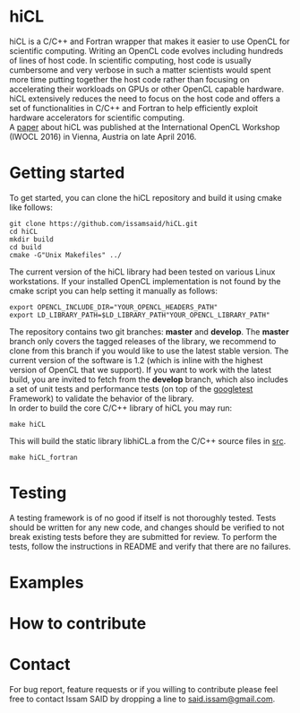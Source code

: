 # hiCL
hiCL is a C/C++ and Fortran wrapper that makes it easier to use OpenCL
for scientific computing. Writing an OpenCL code evolves including hundreds 
of lines of host code. In scientific computing, host code is usually cumbersome
and very verbose in such a matter scientists would spent more time putting 
together the host code rather than focusing on accelerating their workloads
on GPUs or other OpenCL capable hardware.<br/>
hiCL extensively reduces the need to focus on the host code and offers a set
of functionalities in C/C++ and Fortran to help efficiently exploit hardware
accelerators for scientific computing.<br/>
A [paper](http://dl.acm.org/citation.cfm?id=2909453) about hiCL was published
at the International OpenCL Workshop (IWOCL 2016) in Vienna, Austria on late
April 2016.

# Getting started
To get started, you can clone the hiCL repository and build it using cmake like
follows:
```
git clone https://github.com/issamsaid/hiCL.git
cd hiCL
mkdir build
cd build
cmake -G"Unix Makefiles" ../
```
The current version of the hiCL library had been tested on various Linux 
workstations.
If your installed OpenCL implementation is not found by the cmake script you 
can help setting it manually as follows:
```
export OPENCL_INCLUDE_DIR="YOUR_OPENCL_HEADERS_PATH"
export LD_LIBRARY_PATH=$LD_LIBRARY_PATH"YOUR_OPENCL_LIBRARY_PATH"
```
The repository contains two git branches: **master** and **develop**. 
The **master** branch
only covers the tagged releases of the library, we recommend to clone from this 
branch if you would like to use the latest stable version. 
The current version of the software is 1.2 (which is inline with the highest 
version of OpenCL that we support).
If you want to work with the latest build, you are invited to fetch from the 
**develop** branch, which also includes a set of unit tests and performance 
tests (on top of the [googletest](https://github.com/google/googletest/) 
Framework) to validate the behavior of the library.<br/>
In order to build the core C/C++ library of hiCL you may run:
```
make hiCL
```
This will build the static library libhiCL.a from the C/C++ source files in 
[src](https://github.com/issamsaid/hiCL/tree/master/src).
```
make hiCL_fortran
```

# Testing
A testing framework is of no good if itself is not thoroughly tested. Tests should be written for any new code, and changes should be verified to not break existing tests before they are submitted for review. To perform the tests, follow the instructions in README and verify that there are no failures.
# Examples

# How to contribute

# Contact
For bug report, feature requests or if you willing to contribute please 
feel free to contact Issam SAID by dropping a line to said.issam@gmail.com.